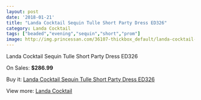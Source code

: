 ```yaml
---
layout: post
date: '2018-01-21'
title: "Landa Cocktail Sequin Tulle Short Party Dress ED326"
category: Landa Cocktail
tags: ["beaded","evening","sequin","short","prom"]
image: http://img.princessan.com/36107-thickbox_default/landa-cocktail-sequin-tulle-short-party-dress-ed326.jpg
---
```

Landa Cocktail Sequin Tulle Short Party Dress ED326

On Sales: **$286.99**
<a href="https://www.princessan.com/en/landa-cocktail/16920-landa-cocktail-sequin-tulle-short-party-dress-ed326.html"><amp-img layout="responsive" width="600" height="600" src="//img.princessan.com/36107-thickbox_default/landa-cocktail-sequin-tulle-short-party-dress-ed326.jpg" alt="Landa Cocktail Sequin Tulle Short Party Dress ED326 0" /></a>

Buy it: [Landa Cocktail Sequin Tulle Short Party Dress ED326](https://www.princessan.com/en/landa-cocktail/16920-landa-cocktail-sequin-tulle-short-party-dress-ed326.html "Landa Cocktail Sequin Tulle Short Party Dress ED326")

View more: [Landa Cocktail](https://www.princessan.com/en/30-landa-cocktail "Landa Cocktail")